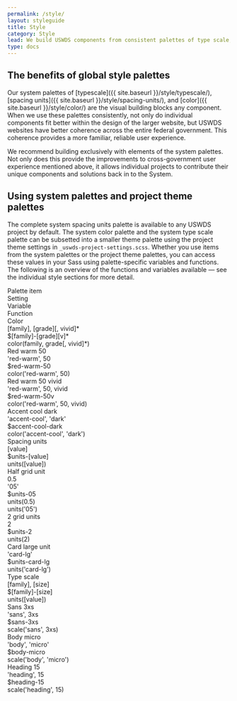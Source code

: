 ```yaml
---
permalink: /style/
layout: styleguide
title: Style
category: Style
lead: We build USWDS components from consistent palettes of type scale, spacing units, and color. Your project’s custom theme settings provide a subset of the system palettes tailored to your project’s needs.
type: docs
---
```


## The benefits of global style palettes

Our system palettes of [typescale]({{ site.baseurl }}/style/typescale/), [spacing units]({{ site.baseurl }}/style/spacing-units/), and [color]({{ site.baseurl }}/style/color/) are the visual building blocks any component. When we use these palettes consistently, not only do individual components fit better within the design of the larger website, but USWDS websites have better coherence across the entire federal government. This coherence provides a more familiar, reliable user experience.

We recommend building exclusively with elements of the system palettes. Not only does this provide the improvements to cross-government user experience mentioned above, it allows individual projects to contribute their unique components and solutions back in to the System.

## Using system palettes and project theme palettes

The complete system spacing units palette is available to any USWDS project by default. The system color palette and the system type scale palette can be subsetted into a smaller theme palette using the project theme settings in `_uswds-project-settings.scss`. Whether you use items from the system palettes or the project theme palettes, you can access these values in your Sass using palette-specific variables and functions. The following is an overview of the functions and variables available — see the individual style sections for more detail.

<div class="grid-row font-sans-3xs text-bold border-bottom border-base-light padding-bottom-05 margin-top-2">
  <div class="grid-col-2">Palette item</div>
  <div class="grid-col-3">Setting</div>
  <div class="grid-col-3">Variable</div>
  <div class="grid-col-4">Function</div>
</div>
<div class="grid-row font-sans-3xs padding-y-05 border-bottom border-base-light text-bold margin-top-2">
  <div class="grid-col-2 font-sans-3xs">Color</div>
  <div class="grid-col-3">[family], [grade][, vivid]*</div>
  <div class="grid-col-3">$[family]-[grade][v]*</div>
  <div class="grid-col-4">color(family, grade[, vivid]*)</div>
</div>
<div class="grid-row font-mono-2xs padding-y-05 border-bottom border-base-light">
  <div class="grid-col-2 font-sans-2xs">Red warm 50</div>
  <div class="grid-col-3">'red-warm', 50</div>
  <div class="grid-col-3">$red-warm-50</div>
  <div class="grid-col-4">color('red-warm', 50)</div>
</div>
<div class="grid-row font-mono-2xs padding-y-05 border-bottom border-base-light">
  <div class="grid-col-2 font-sans-2xs">Red warm 50 vivid</div>
  <div class="grid-col-3">'red-warm', 50, vivid</div>
  <div class="grid-col-3">$red-warm-50v</div>
  <div class="grid-col-4">color('red-warm', 50, vivid)</div>
</div>
<div class="grid-row font-mono-2xs padding-y-05 border-bottom border-base-light">
  <div class="grid-col-2 font-sans-2xs">Accent cool dark</div>
  <div class="grid-col-3">'accent-cool', 'dark'</div>
  <div class="grid-col-3">$accent-cool-dark</div>
  <div class="grid-col-4">color('accent-cool', 'dark')</div>
</div>

<div class="grid-row font-sans-3xs padding-y-05 border-bottom border-base-light text-bold margin-top-2">
  <div class="grid-col-2 font-sans-3xs">Spacing units</div>
  <div class="grid-col-3">[value]</div>
  <div class="grid-col-3">$units-[value]</div>
  <div class="grid-col-4">units([value])</div>
</div>
<div class="grid-row font-mono-2xs padding-y-05 border-bottom border-base-light">
  <div class="grid-col-2 font-sans-2xs">Half grid unit</div>
  <div class="grid-col-3">0.5<br/><span class="display-inline-block padding-top-05">'05'</span></div>
  <div class="grid-col-3">$units-05</div>
  <div class="grid-col-4">units(0.5)<br/><span class="display-inline-block padding-top-05">units('05')</span></div>
</div>
<div class="grid-row font-mono-2xs padding-y-05 border-bottom border-base-light">
  <div class="grid-col-2 font-sans-2xs">2 grid units</div>
  <div class="grid-col-3">2</div>
  <div class="grid-col-3">$units-2</div>
  <div class="grid-col-4">units(2)</div>
</div>
<div class="grid-row font-mono-2xs padding-y-05 border-bottom border-base-light">
  <div class="grid-col-2 font-sans-2xs">Card large unit</div>
  <div class="grid-col-3">'card-lg'</div>
  <div class="grid-col-3">$units-card-lg</div>
  <div class="grid-col-4">units('card-lg')</div>
</div>

<div class="grid-row font-sans-3xs padding-y-05 border-bottom border-base-light text-bold margin-top-2">
  <div class="grid-col-2 font-sans-3xs">Type scale</div>
  <div class="grid-col-3">[family], [size]</div>
  <div class="grid-col-3">$[family]-[size]</div>
  <div class="grid-col-4">units([value])</div>
</div>
<div class="grid-row font-mono-2xs padding-y-05 border-bottom border-base-light">
  <div class="grid-col-2 font-sans-2xs">Sans 3xs</div>
  <div class="grid-col-3">'sans', 3xs</div>
  <div class="grid-col-3">$sans-3xs</div>
  <div class="grid-col-4">scale('sans', 3xs)</div>
</div>
<div class="grid-row font-mono-2xs padding-y-05 border-bottom border-base-light">
  <div class="grid-col-2 font-sans-2xs">Body micro</div>
  <div class="grid-col-3">'body', 'micro'</div>
  <div class="grid-col-3">$body-micro</div>
  <div class="grid-col-4">scale('body', 'micro')</div>
</div>
<div class="grid-row font-mono-2xs padding-y-05 border-bottom border-base-light">
  <div class="grid-col-2 font-sans-2xs">Heading 15</div>
  <div class="grid-col-3">'heading', 15</div>
  <div class="grid-col-3">$heading-15</div>
  <div class="grid-col-4">scale('heading', 15)</div>
</div>

